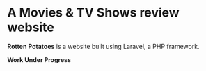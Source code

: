 # A Movies & TV Shows review website

__Rotten Potatoes__ is a website built using Laravel, a PHP framework. 


**Work Under Progress**
